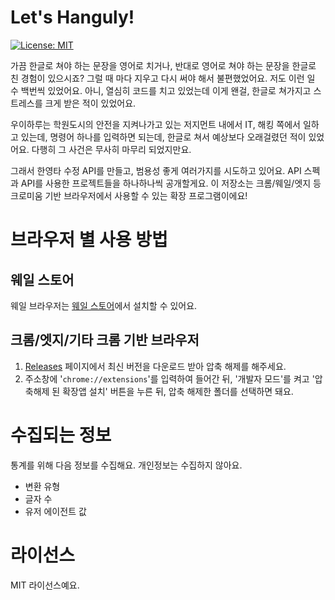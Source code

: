 # Let's Hanguly!

[![License: MIT](https://img.shields.io/badge/License-MIT-yellow.svg)](https://opensource.org/licenses/MIT)

가끔 한글로 쳐야 하는 문장을 영어로 치거나, 반대로 영어로 쳐야 하는 문장을 한글로 친 경험이 있으시죠? 그럴 때 마다 지우고 다시 써야 해서 불편했었어요. 저도 이런 일 수 백번씩 있었어요. 아니, 열심히 코드를 치고 있었는데 이게 왠걸, 한글로 쳐가지고 스트레스를 크게 받은 적이 있었어요.

우이하루는 학원도시의 안전을 지켜나가고 있는 저지먼트 내에서 IT, 해킹 쪽에서 일하고 있는데, 명령어 하나를 입력하면 되는데, 한글로 쳐서 예상보다 오래걸렸던 적이 있었어요. 다행히 그 사건은 무사히 마무리 되었지만요.

그래서 한영타 수정 API를 만들고, 범용성 좋게 여러가지를 시도하고 있어요. API 스펙과 API를 사용한 프로젝트들을 하나하나씩 공개할게요. 이 저장소는 크롬/웨일/엣지 등 크로미움 기반 브라우저에서 사용할 수 있는 확장 프로그램이에요!

# 브라우저 별 사용 방법
## 웨일 스토어
웨일 브라우저는 [웨일 스토어](https://store.whale.naver.com/detail/dffhhlpmjafgbkhmpgdpdnjbaadcglia)에서 설치할 수 있어요.

## 크롬/엣지/기타 크롬 기반 브라우저
1. [Releases](https://github.com/gaon12/Hanguly_extension/releases) 페이지에서 최신 버전을 다운로드 받아 압축 해제를 해주세요.
2. 주소창에 '`chrome://extensions`'를 입력하여 들어간 뒤, '개발자 모드'를 켜고 '압축해제 된 확장앱 설치' 버튼을 누른 뒤, 압축 해제한 폴더를 선택하면 돼요.

# 수집되는 정보
통계를 위해 다음 정보를 수집해요. 개인정보는 수집하지 않아요.
* 변환 유형
* 글자 수
* 유저 에이전트 값


# 라이선스
MIT 라이선스예요.